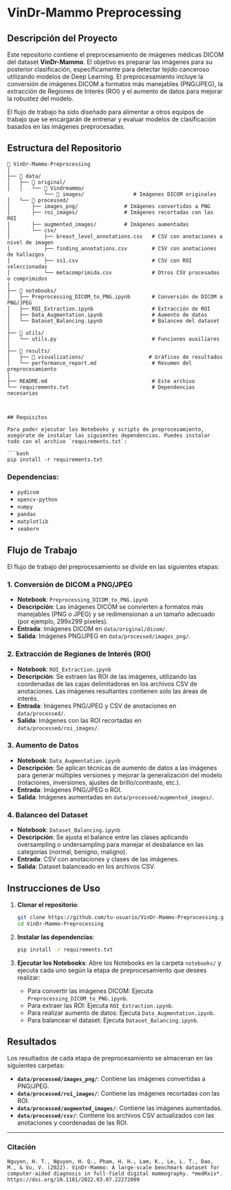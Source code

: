 # VinDr-Mammo Preprocessing

## Descripción del Proyecto

Este repositorio contiene el preprocesamiento de imágenes médicas DICOM del dataset **VinDr-Mammo**. El objetivo es preparar las imágenes para su posterior clasificación, específicamente para detectar tejido canceroso utilizando modelos de Deep Learning. El preprocesamiento incluye la conversión de imágenes DICOM a formatos más manejables (PNG/JPEG), la extracción de Regiones de Interés (ROI) y el aumento de datos para mejorar la robustez del modelo.

El flujo de trabajo ha sido diseñado para alimentar a otros equipos de trabajo que se encargarán de entrenar y evaluar modelos de clasificación basados en las imágenes preprocesadas.

## Estructura del Repositorio

```plaintext
📂 VinDr-Mammo-Preprocessing
│
├── 📂 data/
│   ├── 📂 original/
│   │   └── 📂 Vindrmammo/
            └── 📂 images/                # Imágenes DICOM originales
│   └── 📂 processed/
│       ├── images_png/               # Imágenes convertidas a PNG
│       ├── roi_images/               # Imágenes recortadas con las ROI
│       ├── augmented_images/         # Imágenes aumentadas
│       └── csv/
│           ├── breast_level_annotations.csv   # CSV con anotaciones a nivel de imagen
│           ├── finding_annotations.csv        # CSV con anotaciones de hallazgos
│           ├── ss1.csv                        # CSV con ROI seleccionadas
│           └── metacomprimida.csv             # Otros CSV procesados o comprimidos
│
├── 📂 notebooks/
│   ├── Preprocessing_DICOM_to_PNG.ipynb       # Conversión de DICOM a PNG/JPEG
│   ├── ROI_Extraction.ipynb                   # Extracción de ROI
│   ├── Data_Augmentation.ipynb                # Aumento de datos
│   └── Dataset_Balancing.ipynb                # Balanceo del dataset
│
├── 📂 utils/
│   └── utils.py                               # Funciones auxiliares
│
├── 📂 results/
│   ├── 📂 visualizations/                     # Gráficos de resultados
│   └── performance_report.md                  # Resumen del preprocesamiento
│
├── README.md                                  # Este archivo
└── requirements.txt                           # Dependencias necesarias



## Requisitos

Para poder ejecutar los Notebooks y scripts de preprocesamiento, asegúrate de instalar las siguientes dependencias. Puedes instalar todo con el archivo `requirements.txt`:

```bash
pip install -r requirements.txt
```

### Dependencias:
- `pydicom`
- `opencv-python`
- `numpy`
- `pandas`
- `matplotlib`
- `seaborn`

## Flujo de Trabajo

El flujo de trabajo del preprocesamiento se divide en las siguientes etapas:

### 1. Conversión de DICOM a PNG/JPEG
- **Notebook**: `Preprocessing_DICOM_to_PNG.ipynb`
- **Descripción**: Las imágenes DICOM se convierten a formatos más manejables (PNG o JPEG) y se redimensionan a un tamaño adecuado (por ejemplo, 299x299 píxeles).
- **Entrada**: Imágenes DICOM en `data/original/dicom/`.
- **Salida**: Imágenes PNG/JPEG en `data/processed/images_png/`.

### 2. Extracción de Regiones de Interés (ROI)
- **Notebook**: `ROI_Extraction.ipynb`
- **Descripción**: Se extraen las ROI de las imágenes, utilizando las coordenadas de las cajas delimitadoras en los archivos CSV de anotaciones. Las imágenes resultantes contienen solo las áreas de interés.
- **Entrada**: Imágenes PNG/JPEG y CSV de anotaciones en `data/processed/`.
- **Salida**: Imágenes con las ROI recortadas en `data/processed/roi_images/`.

### 3. Aumento de Datos
- **Notebook**: `Data_Augmentation.ipynb`
- **Descripción**: Se aplican técnicas de aumento de datos a las imágenes para generar múltiples versiones y mejorar la generalización del modelo (rotaciones, inversiones, ajustes de brillo/contraste, etc.).
- **Entrada**: Imágenes PNG/JPEG o ROI.
- **Salida**: Imágenes aumentadas en `data/processed/augmented_images/`.

### 4. Balanceo del Dataset
- **Notebook**: `Dataset_Balancing.ipynb`
- **Descripción**: Se ajusta el balance entre las clases aplicando oversampling o undersampling para manejar el desbalance en las categorías (normal, benigno, maligno).
- **Entrada**: CSV con anotaciones y clases de las imágenes.
- **Salida**: Dataset balanceado en los archivos CSV.

## Instrucciones de Uso

1. **Clonar el repositorio**:

   ```bash
   git clone https://github.com/tu-usuario/VinDr-Mammo-Preprocessing.git
   cd VinDr-Mammo-Preprocessing
   ```

2. **Instalar las dependencias**:

   ```bash
   pip install -r requirements.txt
   ```

3. **Ejecutar los Notebooks**: Abre los Notebooks en la carpeta `notebooks/` y ejecuta cada uno según la etapa de preprocesamiento que desees realizar:
   - Para convertir las imágenes DICOM: Ejecuta `Preprocessing_DICOM_to_PNG.ipynb`.
   - Para extraer las ROI: Ejecuta `ROI_Extraction.ipynb`.
   - Para realizar aumento de datos: Ejecuta `Data_Augmentation.ipynb`.
   - Para balancear el dataset: Ejecuta `Dataset_Balancing.ipynb`.

## Resultados

Los resultados de cada etapa de preprocesamiento se almacenan en las siguientes carpetas:

- **`data/processed/images_png/`**: Contiene las imágenes convertidas a PNG/JPEG.
- **`data/processed/roi_images/`**: Contiene las imágenes recortadas con las ROI.
- **`data/processed/augmented_images/`**: Contiene las imágenes aumentadas.
- **`data/processed/csv/`**: Contiene los archivos CSV actualizados con las anotaciones y coordenadas de las ROI.


---

### Citación


```
Nguyen, H. T., Nguyen, H. Q., Pham, H. H., Lam, K., Le, L. T., Dao, M., & Vu, V. (2022). VinDr-Mammo: A large-scale benchmark dataset for computer-aided diagnosis in full-field digital mammography. *medRxiv*. https://doi.org/10.1101/2022.03.07.22272009
```

